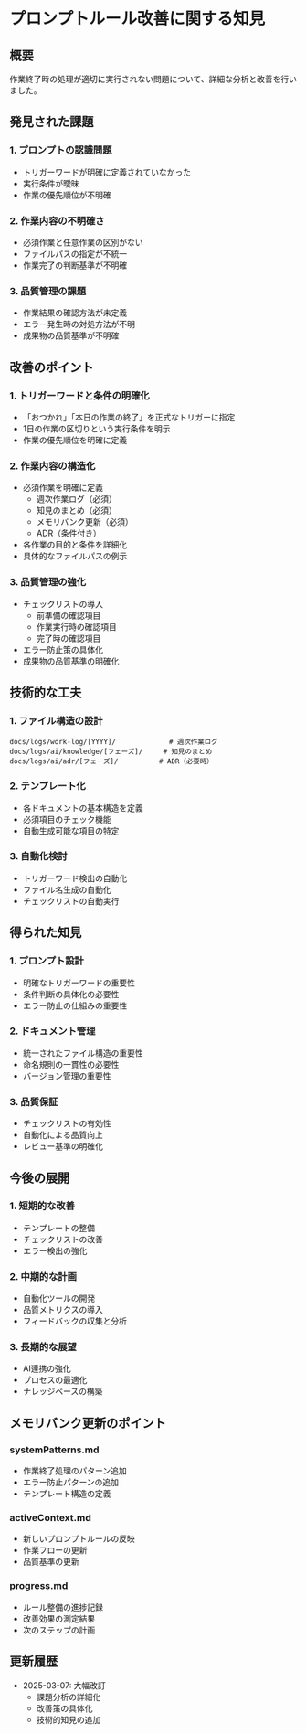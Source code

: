 # プロンプトルール改善に関する知見

## 概要

作業終了時の処理が適切に実行されない問題について、詳細な分析と改善を行いました。

## 発見された課題

### 1. プロンプトの認識問題
- トリガーワードが明確に定義されていなかった
- 実行条件が曖昧
- 作業の優先順位が不明確

### 2. 作業内容の不明確さ
- 必須作業と任意作業の区別がない
- ファイルパスの指定が不統一
- 作業完了の判断基準が不明確

### 3. 品質管理の課題
- 作業結果の確認方法が未定義
- エラー発生時の対処方法が不明
- 成果物の品質基準が不明確

## 改善のポイント

### 1. トリガーワードと条件の明確化
- 「おつかれ」「本日の作業の終了」を正式なトリガーに指定
- 1日の作業の区切りという実行条件を明示
- 作業の優先順位を明確に定義

### 2. 作業内容の構造化
- 必須作業を明確に定義
  - 週次作業ログ（必須）
  - 知見のまとめ（必須）
  - メモリバンク更新（必須）
  - ADR（条件付き）
- 各作業の目的と条件を詳細化
- 具体的なファイルパスの例示

### 3. 品質管理の強化
- チェックリストの導入
  - 前準備の確認項目
  - 作業実行時の確認項目
  - 完了時の確認項目
- エラー防止策の具体化
- 成果物の品質基準の明確化

## 技術的な工夫

### 1. ファイル構造の設計
```
docs/logs/work-log/[YYYY]/             # 週次作業ログ
docs/logs/ai/knowledge/[フェーズ]/     # 知見のまとめ
docs/logs/ai/adr/[フェーズ]/          # ADR（必要時）
```

### 2. テンプレート化
- 各ドキュメントの基本構造を定義
- 必須項目のチェック機能
- 自動生成可能な項目の特定

### 3. 自動化検討
- トリガーワード検出の自動化
- ファイル名生成の自動化
- チェックリストの自動実行

## 得られた知見

### 1. プロンプト設計
- 明確なトリガーワードの重要性
- 条件判断の具体化の必要性
- エラー防止の仕組みの重要性

### 2. ドキュメント管理
- 統一されたファイル構造の重要性
- 命名規則の一貫性の必要性
- バージョン管理の重要性

### 3. 品質保証
- チェックリストの有効性
- 自動化による品質向上
- レビュー基準の明確化

## 今後の展開

### 1. 短期的な改善
- テンプレートの整備
- チェックリストの改善
- エラー検出の強化

### 2. 中期的な計画
- 自動化ツールの開発
- 品質メトリクスの導入
- フィードバックの収集と分析

### 3. 長期的な展望
- AI連携の強化
- プロセスの最適化
- ナレッジベースの構築

## メモリバンク更新のポイント

### systemPatterns.md
- 作業終了処理のパターン追加
- エラー防止パターンの追加
- テンプレート構造の定義

### activeContext.md
- 新しいプロンプトルールの反映
- 作業フローの更新
- 品質基準の更新

### progress.md
- ルール整備の進捗記録
- 改善効果の測定結果
- 次のステップの計画

## 更新履歴

- 2025-03-07: 大幅改訂
  - 課題分析の詳細化
  - 改善策の具体化
  - 技術的知見の追加